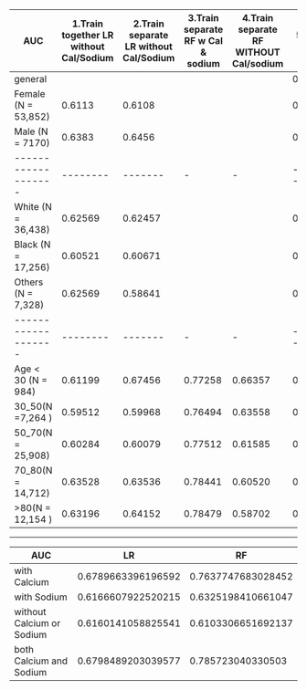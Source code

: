 
|AUC | 1.Train together LR without Cal/Sodium | 2.Train separate LR without Cal/Sodium| 3.Train separate RF w Cal & sodium| 4.Train separate RF WITHOUT Cal/sodium| 5.Train together RF w Cal_discretize| 6.Train together LR w Cal_discretize| 7.Train separate RF w Cal_discretize| 8.Train separately LR w Cal_discretize| 
| -------------------|--------| -------|-|-|-------------------|-------------------|-------------------|------------------| 
| general| | | | | 0.7231341354430394 | 0.6739428774868241| 
| Female (N = 53,852) |  0.6113 | 0.6108| | | 0.7246002843968344| 0.6709936850535729| 0.7243001496990089| 0.6720684241098112| 
| Male (N = 7170)     |  0.6383 | 0.6456| | | 0.7122288164111661| 0.6947981380655879| 0.7074336155801816| 0.7131219691532011|
| -------------------|--------| -------|-|-|-------------------|-------------------|-------------------|------------------| 
| White (N = 36,438) | 0.62569| 0.62457| | | 0.7242775274659374| 0.6896620991553145| 0.7185071114619178| 0.701201614628487|
| Black (N = 17,256) | 0.60521| 0.60671| | | 0.721344294938217 | 0.6909178513143803| 0.717713124286831 | 0.700288292755374|
| Others (N = 7,328) | 0.62569| 0.58641| | | 0.7188560343409737| 0.5471625255048531| 0.716823839827139 | 0.635075385313971|
| -------------------|--------| -------|-|-|-------------------|-------------------|-------------------|------------------| 
| Age < 30 (N = 984) |0.61199 | 0.67456| 0.77258| 0.66357|  0.7377| 0.620055| 0.7100| 0.713869|
| 30_50(N =7,264 )   | 0.59512| 0.59968| 0.76494| 0.63558|  0.7023| 0.634686| 0.6858| 0.651513|
| 50_70(N = 25,908)  | 0.60284| 0.60079| 0.77512| 0.61585|  0.7142| 0.64960|  0.7105| 0.66135|
| 70_80(N = 14,712)  | 0.63528| 0.63536| 0.78441| 0.60520|  0.7303| 0.69719|  0.7263| 0.708270|
| >80(N = 12,154 )   | 0.63196| 0.64152| 0.78479| 0.58702|  0.7415| 0.7138|  0.73590| 0.7337278|

***********

| AUC | LR | RF |
|-----|-----|----|
|with Calcium   |  0.6789663396196592  | 0.7637747683028452|
| with Sodium   | 0.6166607922520215   | 0.6325198410661047 |
| without Calcium or Sodium|  0.6160141058825541| 0.6103306651692137|
| both Calcium and Sodium|0.6798489203039577 | 0.785723040330503| 
